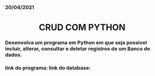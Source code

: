 <h3> 20/04/2021</h3>

<h1 align="center">CRUD COM PYTHON</h1>

<h3>Desenvolva um programa em Python em que seja possivel incluir, alterar, consultar e deletar registros de um Banco de dados.<h3>
  
link do programa:
link do database:
